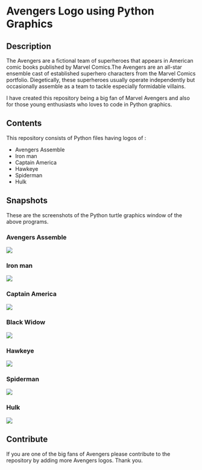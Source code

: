 # Avengers Logo using Python Graphics

## Description
   The Avengers are a fictional team of superheroes that appears in American comic books published by Marvel Comics.The Avengers are an all-star ensemble cast of established superhero characters from the Marvel Comics portfolio. Diegetically, these superheroes usually operate independently but occasionally assemble as a team to tackle especially formidable villains.
   
I have created this repository being a big fan of Marvel Avengers and also for those young enthusiasts who loves to code in Python graphics.
## Contents
   This repository consists of Python files having logos of :
* Avengers Assemble
* Iron man
* Captain America
* Hawkeye
* Spiderman
* Hulk
## Snapshots
   These are the screenshots of the Python turtle graphics window of the above programs.
 
### Avengers Assemble
  ![](Images/Avengers.jpg)

### Iron man
  ![](Images/Iron%20man.jpg)
### Captain America
  ![](Images/Captain%20America.jpg)
### Black Widow
  ![](Images/Black%20widow.jpg)
### Hawkeye
  ![](Images/Hawkeye.jpg)
### Spiderman
  ![](Images/Spiderman.jpg)
### Hulk
  ![](Images/Hulk.png)
  
## Contribute
   If you are one of the big fans of Avengers please contribute to the repository by adding more Avengers logos. Thank you.
